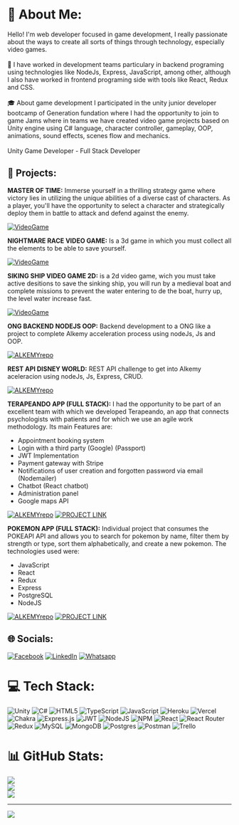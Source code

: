 # 💫 About Me:
Hello! I'm web developer focused in game development, I really passionate about the ways to create all sorts of things through technology, especially video games. <br><br>🔭 I have worked in development teams particulary in backend programing using technologies like NodeJs, Express, JavaScript, among other, although I also have worked in frontend programing side with tools like React, Redux and CSS. <br><br>🎓 About game development I participated in the unity junior developer bootcamp of Generation fundation where I had the opportunity to join to game Jams where in teams we have created video game projects based on Unity engine using C# language, character controller, gameplay, OOP, animations, sound effects, scenes flow and mechanics.  <br><br> Unity Game Developer - Full Stack Developer


## 🎰 Projects:

**MASTER OF TIME:** Immerse yourself in a thrilling strategy game where victory lies in utilizing the unique abilities of a diverse cast of characters. As a
player, you'll have the opportunity to select a character and strategically deploy them in battle to attack and defend against the enemy.  

[![VideoGame](https://img.shields.io/badge/Game-Link-yellow)](https://oscaralarcon99.itch.io/masteroftime)

**NIGHTMARE RACE VIDEO GAME:** Is a 3d game in which you must collect all the elements to be able to save yourself.  

[![VideoGame](https://img.shields.io/badge/Game-Link-yellow)](https://mihoz.itch.io/nightmare-race)

**SIKING SHIP VIDEO GAME 2D:** is a 2d video game, wich you must take active desitions to save the sinking ship, you will run by a medieval boat and complete missions to prevent the water entering to de the boat, hurry up, the level water increase fast.

[![VideoGame](https://img.shields.io/badge/Game-Link-yellow)](https://sergio17sa.itch.io/siking-ship)

**ONG BACKEND NODEJS OOP:** Backend development to a ONG like a project to complete Alkemy acceleration process using nodeJs, Js and OOP.

[![ALKEMYrepo](https://img.shields.io/badge/Repo-Link-red)](https://github.com/alkemyTech/OT291-server)

**REST API DISNEY WORLD:** REST API challenge to get into Alkemy aceleracion using nodeJs, Js, Express, CRUD.

[![ALKEMYrepo](https://img.shields.io/badge/Repo-Link-red)](https://github.com/sergio17sa/REST-API-MUNDO-DE-DISNEY-NODEJS)

**TERAPEANDO APP (FULL STACK):** I had the opportunity to be part of an excellent team with which we developed Terapeando, an app that connects psychologists with patients and for which we use an agile work methodology. Its main Features are:

- Appointment booking system
- Login with a third party (Google) (Passport)
- JWT Implementation
- Payment gateway with Stripe
- Notifications of user creation and forgotten password via email (Nodemailer)
- Chatbot (React chatbot)
- Administration panel
- Google maps API

[![ALKEMYrepo](https://img.shields.io/badge/Repo-Link-red)](https://github.com/DaniHellN25/Proyecto-Grupal)
[![PROJECT LINK](https://img.shields.io/badge/Project-Link-blue)](https://terapeando.vercel.app/)

**POKEMON APP (FULL STACK):** Individual project that consumes the POKEAPI API and allows you to search for pokemon by name, filter them by strength or type, sort them alphabetically, and create a new pokemon. The technologies used were:

- JavaScript
- React
- Redux
- Express
- PostgreSQL
- NodeJS

[![ALKEMYrepo](https://img.shields.io/badge/Repo-Link-red)](https://github.com/sergio17sa/PokemonAPP/tree/main/PI-Pokemon-main)
[![PROJECT LINK](https://img.shields.io/badge/Project-Link-blue)](https://pokemon-app-pi-theta.vercel.app/)



## 🌐 Socials:
[![Facebook](https://img.shields.io/badge/Facebook-%231877F2.svg?logo=Facebook&logoColor=white)](https://facebook.com/sergio.salgado.965/) [![LinkedIn](https://img.shields.io/badge/LinkedIn-%230077B5.svg?logo=linkedin&logoColor=white)](https://linkedin.com/in/sergiosalgado17) [![Whatsapp](https://img.shields.io/badge/Whatsapp-Link-brightgreen)](https://wa.link/ndtns5)

# 💻 Tech Stack:
![Unity](https://img.shields.io/badge/unity-%23000000.svg?style=for-the-badge&logo=unity&logoColor=white) ![C#](https://img.shields.io/badge/c%23-%23239120.svg?style=for-the-badge&logo=c-sharp&logoColor=white) ![HTML5](https://img.shields.io/badge/html5-%23E34F26.svg?style=for-the-badge&logo=html5&logoColor=white) ![TypeScript](https://img.shields.io/badge/typescript-%23007ACC.svg?style=for-the-badge&logo=typescript&logoColor=white) ![JavaScript](https://img.shields.io/badge/javascript-%23323330.svg?style=for-the-badge&logo=javascript&logoColor=%23F7DF1E) ![Heroku](https://img.shields.io/badge/heroku-%23430098.svg?style=for-the-badge&logo=heroku&logoColor=white) ![Vercel](https://img.shields.io/badge/vercel-%23000000.svg?style=for-the-badge&logo=vercel&logoColor=white) ![Chakra](https://img.shields.io/badge/chakra-%234ED1C5.svg?style=for-the-badge&logo=chakraui&logoColor=white) ![Express.js](https://img.shields.io/badge/express.js-%23404d59.svg?style=for-the-badge&logo=express&logoColor=%2361DAFB) ![JWT](https://img.shields.io/badge/JWT-black?style=for-the-badge&logo=JSON%20web%20tokens) ![NodeJS](https://img.shields.io/badge/node.js-6DA55F?style=for-the-badge&logo=node.js&logoColor=white) ![NPM](https://img.shields.io/badge/NPM-%23000000.svg?style=for-the-badge&logo=npm&logoColor=white) ![React](https://img.shields.io/badge/react-%2320232a.svg?style=for-the-badge&logo=react&logoColor=%2361DAFB) ![React Router](https://img.shields.io/badge/React_Router-CA4245?style=for-the-badge&logo=react-router&logoColor=white) ![Redux](https://img.shields.io/badge/redux-%23593d88.svg?style=for-the-badge&logo=redux&logoColor=white) ![MySQL](https://img.shields.io/badge/mysql-%2300f.svg?style=for-the-badge&logo=mysql&logoColor=white) ![MongoDB](https://img.shields.io/badge/MongoDB-%234ea94b.svg?style=for-the-badge&logo=mongodb&logoColor=white) ![Postgres](https://img.shields.io/badge/postgres-%23316192.svg?style=for-the-badge&logo=postgresql&logoColor=white) ![Postman](https://img.shields.io/badge/Postman-FF6C37?style=for-the-badge&logo=postman&logoColor=white) ![Trello](https://img.shields.io/badge/Trello-%23026AA7.svg?style=for-the-badge&logo=Trello&logoColor=white)
# 📊 GitHub Stats:
![](https://github-readme-stats.vercel.app/api?username=sergio17sa&theme=nightowl&hide_border=false&include_all_commits=true&count_private=true)<br/>
![](https://github-readme-streak-stats.herokuapp.com/?user=sergio17sa&theme=nightowl&hide_border=false)<br/>
![](https://github-readme-stats.vercel.app/api/top-langs/?username=sergio17sa&theme=nightowl&hide_border=false&include_all_commits=true&count_private=true&layout=compact)



---
[![](https://visitcount.itsvg.in/api?id=sergio17sa&icon=0&color=0)](https://visitcount.itsvg.in)
